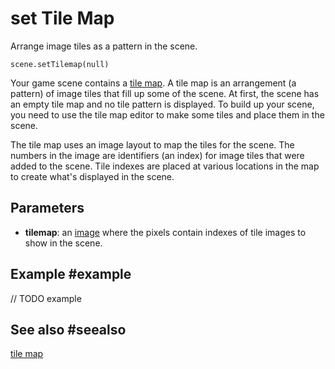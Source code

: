 # set Tile Map

Arrange image tiles as a pattern in the scene.

```sig
scene.setTilemap(null)
```

Your game scene contains a [tile map](/reference/scene/tile-map). A tile map is an arrangement (a pattern) of image tiles that fill up some of the scene. At first, the scene has an empty tile map and no tile pattern is displayed. To build up your scene, you need to use the tile map editor to make some tiles and place them in the scene.

The tile map uses an image layout to map the tiles for the scene. The numbers in the image are identifiers (an index) for image tiles that were added to the scene. Tile indexes are placed at various locations in the map to create what's displayed in the scene.

## Parameters

* **tilemap**: an [image](/types/image) where the pixels contain indexes of tile images to show in the scene.

## Example #example
// TODO example

## See also #seealso

[tile map](/reference/scene/tile-map)
